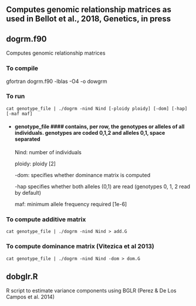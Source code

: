 ## Computes genomic relationship matrices as used in Bellot et al., 2018, Genetics, in press

## dogrm.f90
Computes genomic relationship matrices

### To compile

   gfortran dogrm.f90 -lblas -O4 -o dowgrm

### To run

   `cat genotype_file | ./dogrm -nind Nind [-ploidy ploidy] [-dom] [-hap] [-maf maf]`

- #### genotype_file #### contains, per row, the genotypes or alleles of all individuals. genotypes are coded 0,1,2 and alleles 0,1, space separated
   
   Nind: number of individuals
   
   ploidy: ploidy [2]
   
   -dom: specifies whether dominance matrix is computed
   
   -hap specifies whether both alleles (0,1) are read (genotypes 0, 1, 2 read by default) 
   
   maf: minimum allele frequency required [1e-6]
   

### To compute additive matrix

   `cat genotype_file | ./dogrm -nind Nind > add.G`

### To compute dominance matrix (Vitezica et al 2013)

   `cat genotype_file | ./dogrm -nind Nind -dom > dom.G`

## dobglr.R
R script to estimate variance components using BGLR (Perez & De Los Campos et al. 2014)
